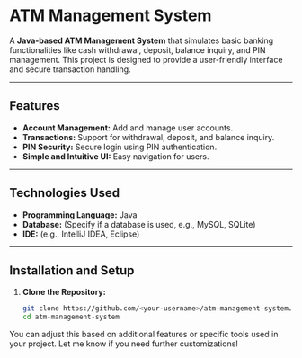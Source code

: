 # ATM Management System

A **Java-based ATM Management System** that simulates basic banking functionalities like cash withdrawal, deposit, balance inquiry, and PIN management. This project is designed to provide a user-friendly interface and secure transaction handling.

---

## Features
- **Account Management:** Add and manage user accounts.
- **Transactions:** Support for withdrawal, deposit, and balance inquiry.
- **PIN Security:** Secure login using PIN authentication.
- **Simple and Intuitive UI:** Easy navigation for users.

---

## Technologies Used
- **Programming Language:** Java
- **Database:** (Specify if a database is used, e.g., MySQL, SQLite)
- **IDE:** (e.g., IntelliJ IDEA, Eclipse)

---

## Installation and Setup

1. **Clone the Repository:**
   ```bash
   git clone https://github.com/<your-username>/atm-management-system.git
   cd atm-management-system


You can adjust this based on additional features or specific tools used in your project. Let me know if you need further customizations!
